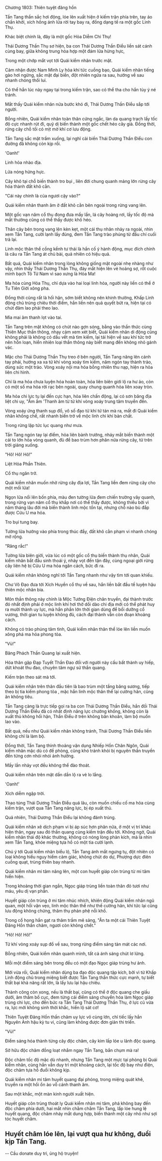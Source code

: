 




Chương 1803: Thiên tuyệt đãng hồn


Tần Tang thần sắc hơi động, lóe lên xuất hiện ở kiếm trận phía trên, tay áo chấn khởi, xích hồng ánh lửa rời tay bay ra, đồng dạng tế ra một gốc Linh Thụ.

Khác biệt chính là, đây là một gốc Hỏa Diễm Chi Thụ!

Thái Dương Thần Thụ sơ hiện, ba con Thái Dương Thần Điểu liền sát cánh cùng bay, giữa không trung hòa hợp một đám lửa hừng hực,

Trong một chớp mắt vọt tới Quái kiểm nhân trước mặt.

Cảm nhận được Nam Minh Ly hỏa khí tức cuồng bạo, Quái kiểm nhân tiếng gào hơi ngừng, sắc mặt đại biến, đột nhiên ngửa ra sau, hướng về sau nhanh chóng thối lui.

Có thể hắn lúc này ngay tại trong kiếm trận, sao có thể tha cho hắn tùy ý né tránh.

Mắt thấy Quái kiểm nhân nửa bước khó đi, Thái Dương Thần Điểu sắp tới người.

Bỗng nhiên, Quái kiểm nhân toàn thân cứng ngắc, làn da quang trạch lấy tốc độ cực nhanh rút đi, quỷ dị biến thành một gốc chết héo cây già. Đồng thời, rừng cây chỗ tối có mịt mờ khí cơ lưu động.

Tần Tang sắc mặt trầm xuống, lại nghĩ cải biến Thái Dương Thần Điểu con đường đã không còn kịp rồi.

'Oanh!'

Linh hỏa nhào địa.

Lửa nóng hừng hực.

Cây khô tại chỗ biến thành tro bụi , liên đới chung quanh mảng lớn rừng cây hóa thành đất khô cằn.

"Cái này chính là của ngươi cậy vào?"

Quái kiểm nhân thanh âm ở đất khô cằn bên ngoài trong rừng vang lên.

Một gốc vạn năm cổ thụ đong đưa mấy lần, lá cây hoàng rơi, lấy tốc độ mà mắt thường cũng có thể thấy được khô héo.

Thân cây bên trong vang lên kèn kẹt, một cái thụ nhân nhảy ra ngoài, nhìn xem Tần Tang, cười lạnh lấy đúng, đem Tần Tang trào phúng từ đầu chí cuối trả lại.

Linh mộc thân thể cồng kềnh tư thái là hắn cố ý hành động, mục đích chính là câu ra Tần Tang át chủ bài, quả nhiên có hiệu quả.

Bất quá, Quái kiểm nhân trong lòng không giống mặt ngoài nhẹ nhàng như vậy, nhìn thấy Thái Dương Thần Thụ, đáy mắt hiện lên vẻ hoảng sợ, rốt cuộc minh bạch Tô Tử Nam vì sao xưng là Hỏa Ma!

Ma hỏa cùng Hỏa Thụ, chỉ dựa vào hai loại linh hỏa, người này liền có thể ở Tu Tiên Giới xông pha.

Đồng thời cũng rất là hối hận, sớm biết không nên khinh thường, Khấp Linh động chủ trúng chiêu thời điểm, hắn liền nên quả quyết bứt ra, hiện tại có chút đâm lao phải theo lao.

Mỉa mai âm thanh lọt vào tai.

Tần Tang trên mặt không có chút nào gợn sóng, bằng vào thần thức cùng Thiên Mục thần thông, nhạy cảm xem xét biết, Quái kiểm nhân di động cũng không phải là không có dấu vết mà tìm kiếm, lại tái hiện về sau khí tức trở nên hỗn loạn, hiển nhiên loại thần thông này biết mang đến không nhỏ gánh vác.

Mặc cho Thái Dương Thần Thụ treo ở bên người, Tần Tang nâng lên cánh tay phải, hướng xa xa tử khí vòng xoáy tìm kiếm, năm ngón tay thành trảo, dùng sức một trảo. Vòng xoáy nội ma hỏa bỗng nhiên thu nạp, hiện ra hỏa liên chi hình.

Chỉ là ma hỏa chưa luyện hóa hoàn toàn, hỏa liên biên giới lộ ra hư ảo, còn có một số ma hỏa rời rạc bên ngoài, quay chung quanh hỏa liên xoay tròn.

Ma hỏa chi lực tụ lại đến cực hạn, hỏa liên chấn động, lại có sơn băng địa liệt chi uy, "Ầm ầm 'Thanh âm từ tử khí vòng xoáy trung tâm truyền đến.

Vòng xoáy ứng thanh sụp đổ, vô số đạo tử khí tứ tán mà ra, mất đi Quái kiểm nhân khống chế, rất nhanh biến trở về mộc linh chi khí bản chất.

Trong rừng lập tức lục quang như mưa.

Tần Tang ngón tay lại điểm, hỏa liên bành trướng, nháy mắt biến thành một cái to lớn hỏa vòng quanh, đủ để bao trùm hơn phân nửa rừng cây, từ trên trời giáng xuống.

"Hô! Hô! Hô!"

Liệt Hỏa Phần Thiên.

Cổ thụ ngăn trở.

Quái kiểm nhân muốn nhờ rừng cây địa lợi, Tần Tang liền đem rừng cây cho một mồi lửa!

Ngọn lửa nổi lên bốn phía, màu đen tường lửa đem chiến trường vây quanh, trong rừng vạn năm cổ thụ khắp nơi có thể thấy được, không thiếu bởi vì năm tháng lâu đời mà biến thành linh mộc tồn tại, nhưng chỗ nào bù đắp được Cửu U ma hỏa.

Tro bụi tung bay.

Tường lửa hướng vào phía trong thúc đẩy, đất khô cằn phạm vi nhanh chóng mở rộng.

"Răng rắc!"

Tường lửa biên giới, vừa lúc có một gốc cổ thụ biến thành thụ nhân, Quái kiểm nhân bắt đầu sinh thoái ý, nhảy vọt đến tận đây, cùng ngoại giới rừng cây liên hệ bị Cửu U ma hỏa ngăn cách, bức đi ra.

Quái kiểm nhân không nghĩ tới Tần Tang nhanh như vậy tìm tới quan khiếu.

Chư Vô Đạo đưa tới Xích Huyền cổ thụ về sau, hắn liền bắt đầu tế luyện hậu thiên mộc nhân bia.

Môn thần thông này chính là Mộc Tướng Điện chân truyền, đại thành trước đó nhất định phải ở mộc linh khí hơi thở dồi dào chi địa mới có thể phát huy ra mười thành uy lực, mà hắn phần lớn thời gian dùng để bồi dưỡng cổ vương, thời gian tu luyện không đủ, cách đại thành vẫn còn đoạn khoảng cách.

Không có trào phúng tâm tình, Quái kiểm nhân thân thể lóe lên liền muốn xông phá ma hỏa phong tỏa.

"Vù!"

Băng Phách Thần Quang lại xuất hiện.

Hóa thân gặp Đạp Tuyết Thần Đao đối với người này cấu bất thành uy hiếp, dứt khoát thu đao, chuyên tâm ngự sử thần quang.

Kiếm trận theo sát mà tới.

Quái kiểm nhân trên thân đầu tiên là bao trùm một tầng băng sương, tiếp theo bị tia kiếm phong tỏa , mặc hắn linh mộc thân thể lại cường hãn, cũng ăn không tiêu.

Tần Tang càng là trực tiếp gọi ra ba con Thái Dương Thần Điểu, hắn đối Thái Dương Thần Điểu đã có nhất định năng lực chưởng khống, không còn là xuất thủ không hối hận, Thần Điểu ở trên không băn khoăn, làm bộ muốn lao vào.

Bất quá, nếu như Quái kiểm nhân không tránh, Thái Dương Thần Điểu liền không chỉ là làm bộ.

Đồng thời, Tần Tang thỉnh thoảng vận dụng Nhiếp Hồn Chân Ngôn, Quái kiểm nhân mặc dù có đề phòng, cũng khó tránh khỏi bị nguyên thần truyền đến từng cơn nhói nhói ảnh hưởng.

Mấy lần nhảy vọt đều không thể đào thoát.

Quái kiểm nhân trên mặt dần dần lộ ra vẻ lo lắng.

'Oanh!'

Xích diễm ngập trời.

Thao túng Thái Dương Thần Điểu quá lâu, còn muốn chiếu cố ma hỏa cùng kiếm trận, vượt qua Tần Tang năng lực, bị ép xuất thủ.

Quả nhiên, Thái Dương Thần Điểu lại không đánh trúng.

Quái kiểm nhân xê dịch phạm vi bị áp súc hơn phân nửa, ở một vị trí khác hiện thân, ngay sau đó thần quang cùng kiếm trận đều tới. Không ngờ, Quái kiểm nhân thái độ khác thường, không có nóng lòng phản kích, mà là nhìn xem Tần Tang, khóe miệng tựa hồ có một tia cười lạnh.

Chú ý tới Quái kiểm nhân biểu lộ, Tần Tang ánh mắt ngưng tụ, đột nhiên có loại không hiểu nguy hiểm cảm giác, không chút do dự, Phượng dực điên cuồng quạt, trùng thiên bay nhanh.

Quái kiểm nhân mi tâm nâng lên, một con huyết giáp côn trùng từ mi tâm hiển hiện.

Trong khoảng thời gian ngắn, Ngọc giáp trùng liền toàn thân đỏ tươi như máu, yêu dị vạn phần.

Huyết giáp côn trùng ở mi tâm nhúc nhích, khiên động Quái kiểm nhân ngũ quan, một hồi vặn vẹo, linh mộc thân thể như thế cường hãn, khí tức lại cũng lưu động không chừng, thâm thụ phản phệ nỗi khổ.

Trong cổ họng hắn gạt ra thâm trầm mê sảng, "Ăn ta một cái Thiên Tuyệt Đãng Hồn thần châm, ngươi còn không chết."

"Hô! Hô! Hô!"

Tử khí vòng xoáy sụp đổ về sau, trong rừng điểm sáng tản mát các nơi.

Bỗng nhiên, Quái kiểm nhân quanh mình, tất cả ánh sáng chút lơ lửng.

Mỗi một điểm sáng bên trong đều có một đạo Ngọc giáp trùng hư ảnh.

Mới vừa rồi, Quái kiểm nhân dùng ba đạo độc quang tập kích, bởi vì từ Khấp Linh động chủ trong miệng biết được Tần Tang thần thức cực mạnh, tự biết thất bại khả năng rất lớn, là lấy lưu lại hậu chiêu.

Thành công còn xong, nếu là thất bại, cũng có thể ở độc quang che giấu dưới, âm thầm bố cục, đem từng cái điểm sáng chuyển hóa làm Ngọc giáp trùng chi lực, cho đến bức ra Tần Tang Thái Dương Thần Thụ, ở lực cũ vừa ra, lực mới không sinh thời khắc, hiển lộ sát cơ!

Thiên Tuyệt Đãng Hồn thần châm uy lực vô cùng lớn, chỉ tiếc lấy hắn Nguyên Anh hậu kỳ tu vi, cũng làm không được đơn giản thi triển.

"Vù!"

Điểm sáng hóa thành từng cây độc châm, cây kim lấp lóe u lãnh độc quang.

Sở hữu độc châm đồng loạt nhắm ngay Tần Tang, bắn chụm mà ra!

Độc châm tốc độ mặc dù nhanh, nhưng Tần Tang một mực tại phòng bị Quái kiểm nhân, cùng hắn vẫn duy trì một khoảng cách, lại tốc độ bay như điện, độc châm tựa hồ đuổi không kịp.

Quái kiểm nhân mi tâm huyết quang đại phóng, trong miệng quát khẽ, truyền ra một hồi ồn ào vỗ cánh thanh âm.

Sau một khắc, một màn kinh người xuất hiện.

Huyết giáp côn trùng thoát ly Quái kiểm nhân mi tâm, phá không bay đến độc châm phía dưới, hai mắt nhìn chằm chằm Tần Tang, lấp lóe hung lệ huyết quang, độc châm nháy mắt dung hợp, biến thành một cây nhỏ như sợi tóc huyết châm.

Huyết châm lóe lên, lại vượt qua hư không, đuổi kịp Tần Tang.
--
--
Cầu donate duy trì, ủng hộ truyện!




